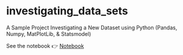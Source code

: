 # investigating_data_sets
A Sample Project Investigating a New Dataset using Python (Pandas, Numpy, MatPlotLib, &amp; Statsmodel)

See the notebook 👉 [Notebook](https://github.com/emilielimaburke/investigating_data_sets/blob/master/investigating_a_healthcare_dataset.ipynb)
